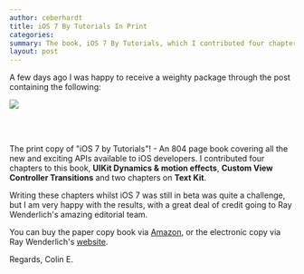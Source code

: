 ```yaml
---
author: ceberhardt
title: iOS 7 By Tutorials In Print
categories: 
summary: The book, iOS 7 By Tutorials, which I contributed four chapters to, is now in print.
layout: post
---
```


A few days ago I was happy to receive a weighty package through the post containing the following:

<img src="{{ site.baseurl }}/ceberhardt/assets/iOS7ByTutorials.jpg"></img>

<br/>
<br/>

The print copy of "iOS 7 by Tutorials"! - An 804 page book covering all the new and exciting APIs available to iOS developers. I contributed four chapters to this book, **UIKit Dynamics & motion effects**, **Custom View Controller Transitions** and two chapters on **Text Kit**.

Writing these chapters whilst iOS 7 was still in beta was quite a challenge, but I am very happy with the results, with a great deal of credit going to Ray Wenderlich's amazing editorial team.

You can buy the paper copy book via <a href="http://www.amazon.co.uk/iOS-By-Tutorials-Christine-Abernathy/dp/0989675106">Amazon</a>, or the electronic copy via Ray Wenderlich's <a href="http://www.raywenderlich.com/store/ios-7-by-tutorials">website</a>.

Regards, Colin E.




